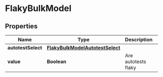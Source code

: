 

# FlakyBulkModel


## Properties

| Name | Type | Description | Notes |
|------------ | ------------- | ------------- | -------------|
|**autotestSelect** | [**FlakyBulkModelAutotestSelect**](FlakyBulkModelAutotestSelect.md) |  |  [optional] |
|**value** | **Boolean** | Are autotests flaky |  |



